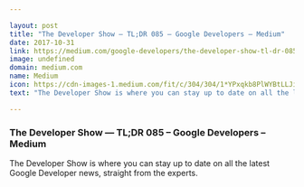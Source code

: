 ```yaml
---

layout: post
title: "The Developer Show — TL;DR 085 – Google Developers – Medium"
date: 2017-10-31
link: https://medium.com/google-developers/the-developer-show-tl-dr-085-e362c7fd117?source=rss------machine_learning-5
image: undefined
domain: medium.com
name: Medium
icon: https://cdn-images-1.medium.com/fit/c/304/304/1*YPxqkb8PlWYBtLLJiPWNbg.png
text: "The Developer Show is where you can stay up to date on all the latest Google Developer news, straight from the experts."

---
```


### The Developer Show — TL;DR 085 – Google Developers – Medium

The Developer Show is where you can stay up to date on all the latest Google Developer news, straight from the experts.